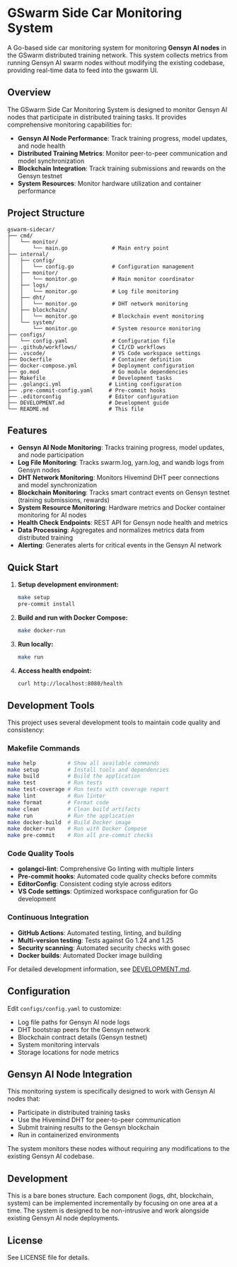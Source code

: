 # GSwarm Side Car Monitoring System

A Go-based side car monitoring system for monitoring **Gensyn AI nodes** in the GSwarm distributed training network. This system collects metrics from running Gensyn AI swarm nodes without modifying the existing codebase, providing real-time data to feed into the gswarm UI.

## Overview

The GSwarm Side Car Monitoring System is designed to monitor Gensyn AI nodes that participate in distributed training tasks. It provides comprehensive monitoring capabilities for:

- **Gensyn AI Node Performance**: Track training progress, model updates, and node health
- **Distributed Training Metrics**: Monitor peer-to-peer communication and model synchronization
- **Blockchain Integration**: Track training submissions and rewards on the Gensyn testnet
- **System Resources**: Monitor hardware utilization and container performance

## Project Structure

```
gswarm-sidecar/
├── cmd/
│   └── monitor/
│       └── main.go              # Main entry point
├── internal/
│   ├── config/
│   │   └── config.go            # Configuration management
│   ├── monitor/
│   │   └── monitor.go           # Main monitor coordinator
│   ├── logs/
│   │   └── monitor.go           # Log file monitoring
│   ├── dht/
│   │   └── monitor.go           # DHT network monitoring
│   ├── blockchain/
│   │   └── monitor.go           # Blockchain event monitoring
│   └── system/
│       └── monitor.go           # System resource monitoring
├── configs/
│   └── config.yaml              # Configuration file
├── .github/workflows/           # CI/CD workflows
├── .vscode/                     # VS Code workspace settings
├── Dockerfile                   # Container definition
├── docker-compose.yml           # Deployment configuration
├── go.mod                       # Go module dependencies
├── Makefile                     # Development tasks
├── .golangci.yml               # Linting configuration
├── .pre-commit-config.yaml     # Pre-commit hooks
├── .editorconfig               # Editor configuration
├── DEVELOPMENT.md              # Development guide
└── README.md                   # This file
```

## Features

- **Gensyn AI Node Monitoring**: Tracks training progress, model updates, and node participation
- **Log File Monitoring**: Tracks swarm.log, yarn.log, and wandb logs from Gensyn nodes
- **DHT Network Monitoring**: Monitors Hivemind DHT peer connections and model synchronization
- **Blockchain Monitoring**: Tracks smart contract events on Gensyn testnet (training submissions, rewards)
- **System Resource Monitoring**: Hardware metrics and Docker container monitoring for AI nodes
- **Health Check Endpoints**: REST API for Gensyn node health and metrics
- **Data Processing**: Aggregates and normalizes metrics data from distributed training
- **Alerting**: Generates alerts for critical events in the Gensyn AI network

## Quick Start

1. **Setup development environment:**
   ```bash
   make setup
   pre-commit install
   ```

2. **Build and run with Docker Compose:**
   ```bash
   make docker-run
   ```

3. **Run locally:**
   ```bash
   make run
   ```

4. **Access health endpoint:**
   ```bash
   curl http://localhost:8080/health
   ```

## Development Tools

This project uses several development tools to maintain code quality and consistency:

### Makefile Commands
```bash
make help          # Show all available commands
make setup         # Install tools and dependencies
make build         # Build the application
make test          # Run tests
make test-coverage # Run tests with coverage report
make lint          # Run linter
make format        # Format code
make clean         # Clean build artifacts
make run           # Run the application
make docker-build  # Build Docker image
make docker-run    # Run with Docker Compose
make pre-commit    # Run all pre-commit checks
```

### Code Quality Tools
- **golangci-lint**: Comprehensive Go linting with multiple linters
- **Pre-commit hooks**: Automated code quality checks before commits
- **EditorConfig**: Consistent coding style across editors
- **VS Code settings**: Optimized workspace configuration for Go development

### Continuous Integration
- **GitHub Actions**: Automated testing, linting, and building
- **Multi-version testing**: Tests against Go 1.24 and 1.25
- **Security scanning**: Automated security checks with gosec
- **Docker builds**: Automated Docker image building

For detailed development information, see [DEVELOPMENT.md](DEVELOPMENT.md).

## Configuration

Edit `configs/config.yaml` to customize:
- Log file paths for Gensyn AI node logs
- DHT bootstrap peers for the Gensyn network
- Blockchain contract details (Gensyn testnet)
- System monitoring intervals
- Storage locations for node metrics

## Gensyn AI Node Integration

This monitoring system is specifically designed to work with Gensyn AI nodes that:

- Participate in distributed training tasks
- Use the Hivemind DHT for peer-to-peer communication
- Submit training results to the Gensyn blockchain
- Run in containerized environments

The system monitors these nodes without requiring any modifications to the existing Gensyn AI codebase.

## Development

This is a bare bones structure. Each component (logs, dht, blockchain, system) can be implemented incrementally by focusing on one area at a time. The system is designed to be non-intrusive and work alongside existing Gensyn AI node deployments.

## License

See LICENSE file for details.
